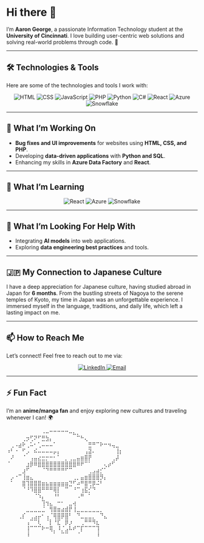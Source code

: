 # Hi there 👋

I’m **Aaron George**, a passionate Information Technology student at the **University of Cincinnati**. I love building user-centric web solutions and solving real-world problems through code. 🚀

---

## 🛠️ Technologies & Tools

Here are some of the technologies and tools I work with:

<div align="center">
  <img src="https://img.shields.io/badge/html5-%23E34F26.svg?style=for-the-badge&logo=html5&logoColor=white" alt="HTML"/>
  <img src="https://img.shields.io/badge/css3-%231572B6.svg?style=for-the-badge&logo=css3&logoColor=white" alt="CSS"/>
  <img src="https://img.shields.io/badge/javascript-%23323330.svg?style=for-the-badge&logo=javascript&logoColor=%23F7DF1E" alt="JavaScript"/>
  <img src="https://img.shields.io/badge/php-%23777BB4.svg?style=for-the-badge&logo=php&logoColor=white" alt="PHP"/>
  <img src="https://img.shields.io/badge/python-%231572B6.svg?style=for-the-badge&logo=python&logoColor=white" alt="Python"/>
  <img src="https://img.shields.io/badge/c%23-%23239120.svg?style=for-the-badge&logo=c-sharp&logoColor=white" alt="C#"/>
  <img src="https://img.shields.io/badge/react-%2320232a.svg?style=for-the-badge&logo=react&logoColor=%2361DAFB" alt="React"/>
  <img src="https://img.shields.io/badge/azure-%230072C6.svg?style=for-the-badge&logo=microsoft-azure&logoColor=white" alt="Azure"/>
  <img src="https://img.shields.io/badge/snowflake-%2320232a.svg?style=for-the-badge&logo=snowflake&logoColor=white" alt="Snowflake"/>
</div>

---

## 🔭 What I’m Working On

- **Bug fixes and UI improvements** for websites using **HTML, CSS, and PHP**.
- Developing **data-driven applications** with **Python and SQL**.
- Enhancing my skills in **Azure Data Factory** and **React**.

---

## 🌱 What I’m Learning

<div align="center">
  <img src="https://img.shields.io/badge/react-%2320232a.svg?style=for-the-badge&logo=react&logoColor=%2361DAFB" alt="React"/>
  <img src="https://img.shields.io/badge/azure-%230072C6.svg?style=for-the-badge&logo=microsoft-azure&logoColor=white" alt="Azure"/>
  <img src="https://img.shields.io/badge/snowflake-%2320232a.svg?style=for-the-badge&logo=snowflake&logoColor=white" alt="Snowflake"/>
</div>

---

## 🤔 What I’m Looking For Help With

- Integrating **AI models** into web applications.
- Exploring **data engineering best practices** and tools.

---

## 🇯🇵 My Connection to Japanese Culture

I have a deep appreciation for Japanese culture, having studied abroad in Japan for **6 months**. From the bustling streets of Nagoya to the serene temples of Kyoto, my time in Japan was an unforgettable experience. I immersed myself in the language, traditions, and daily life, which left a lasting impact on me.

---

## 📫 How to Reach Me

Let’s connect! Feel free to reach out to me via:

<div align="center">
  <a href="https://www.linkedin.com/in/aarongeorge25/">
    <img src="https://img.shields.io/badge/linkedin-%230077B5.svg?style=for-the-badge&logo=linkedin&logoColor=white" alt="LinkedIn"/>
  </a>
  <a href="mailto:georgak@mail.uc.edu">
    <img src="https://img.shields.io/badge/email-%23D14836.svg?style=for-the-badge&logo=gmail&logoColor=white" alt="Email"/>
  </a>
</div>

---

## ⚡ Fun Fact

I’m an **anime/manga fan** and enjoy exploring new cultures and traveling whenever I can! 🌍

⠀⠀⠀⠀⠀⠀⠀⠀⠀⠠⠤⠒⠒⠒⠒⠒⠤⣄⡀⠀⠀⠀⠀⠀⠀⠀⠀⠀⠀⠀
⠀⠀⠀⠀⢀⡲⢋⠝⠋⣛⣳⡄⠀⠀⠀⠀⠀⠀⠉⠓⢄⠀⠀⠀⠀⠀⠀⠀⠀⠀
⠀⢀⠠⣴⠗⢀⠥⠂⢁⠤⠤⠤⠁⠀⠀⠀⠀⠀⠀⠀⠀⣛⠛⠉⠗⠒⠲⢤⣀⠀
⠰⠃⠐⠀⠋⡠⠀⠮⠤⠤⠤⠤⡤⡄⠀⠀⠀⠀⠀⠀⢠⣽⠄⠀⠀⠀⠀⠀⢸⡆
⠀⠜⠀⠀⠈⠀⢠⣤⣔⣒⡒⠒⠂⠁⠀⡀⢀⣀⣤⣶⣿⡟⠀⠀⠀⠀⠀⢀⡼⠀
⠈⠀⠀⠀⠀⣰⡿⠿⣿⣿⣿⣿⣿⣿⣿⣿⣿⣿⠿⠟⠉⠁⠀⠀⠀⢄⡴⠋⠀⠀
⠀⠀⠀⠀⣰⠋⠀⠀⠀⠈⠙⠛⠛⠛⠛⠋⠉⠀⠀⠀⠀⢀⣠⣴⡊⠁⠀⠀⠀⠀
⠀⡠⠐⠉⢸⣶⣄⠀⠀⠀⠀⠀⠀⠀⠀⠀⠀⢀⡀⣤⣶⣿⣿⣿⡻⡄⠀⠀⠀⠀
⠀⠁⠀⠀⣿⢹⣿⣿⣿⣶⣦⣶⣶⣶⣶⣶⣙⠋⠴⠛⣿⢛⡿⠬⠃⠀⠀⠀⠀⠀
⠀⠀⠀⠀⠈⠘⠹⣿⣿⠛⠛⠛⢿⡇⠀⠉⠀⠘⠉⢰⣯⡊⠙⠀⠀⠀⠀⠀⠀⠀
⠀⠀⠀⠀⠀⠀⠀⠈⠱⡄⠀⠀⠘⠃⠀⠀⠀⠀⠠⠛⠀⠁⠀⠀⠀⠀⠀⠀⠀⠀
⠀⠀⠀⠀⠀⠀⠀⠀⠀⢹⢲⣄⠀⠒⠂⠀⣀⢴⠀⠀⠀⠀⠀⠀⠀⠀⠀⠀⠀⠀
⠀⠀⠀⠀⠀⣀⣀⣀⣀⣈⠀⢻⣿⣶⣴⣾⡟⢸⣀⣀⣀⣀⣀⣀⡀⠀⠀⠀⠀⠀
⠀⠀⠀⢀⡎⠀⢀⣠⡤⠂⢠⠈⢿⣿⡿⣿⠃⠀⠙⣀⣀⣀⡀⠀⠙⣄⠀⠀⠀⠀
⠀⠀⠀⠀⠀⢠⠉⠉⢇⠀⠈⡇⠘⣏⠀⡿⡰⠀⠀⢀⠛⠛⠻⣆⠀⠀⠀⠀⠀⠀
⠀⠀⠀⠀⠀⢸⠉⠉⠉⠗⠒⢿⡀⠸⡈⣠⠧⠞⠉⡏⠉⠉⠉⢹⠀⠀⠀⠀⠀⠀
⠀⠀⠀⠀⠀⠸⠀⠀⠀⠀⠀⠀⠁⠀⠉⠉⠀⠀⠈⠀⠀⠀⠀⠸⠀⠀⠀⠀⠀⠀

